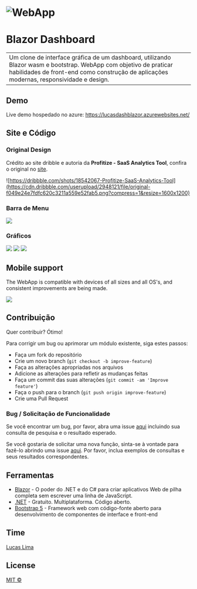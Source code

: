 # ![WebApp](https://iharsh234.github.io/WebApp/images/demo/demo_landing.JPG)
# Blazor Dashboard
<table>
<tr>
<td>
  Um clone de interface gráfica de um dashboard, utilizando Blazor wasm e bootstrap. WebApp com objetivo de praticar habilidades de front-end como construção de aplicações modernas, responsividade e design.
</td>
</tr>
</table>


## Demo
Live demo hospedado no azure:  https://lucasdashblazor.azurewebsites.net/

## Site e Código

### Original Design
Crédito ao site dribble e autoria da **Profitize - SaaS Analytics Tool**, confira o original no [site](https://dribbble.com/shots/18542067-Profitize-SaaS-Analytics-Tool).

![https://dribbble.com/shots/18542067-Profitize-SaaS-Analytics-Tool](https://cdn.dribbble.com/userupload/2948121/file/original-f049e24e7fdfc620c3211a559e52fab5.png?compress=1&resize=1600x1200)

### Barra de Menu
![](https://iharsh234.github.io/WebApp/images/demo/demo_query.JPG)

### Gráficos
![](https://iharsh234.github.io/WebApp/images/demo/demo_chart1.JPG)
![](https://iharsh234.github.io/WebApp/images/demo/demo_chart2.JPG)
![](https://iharsh234.github.io/WebApp/images/demo/demo_chart3.JPG)


## Mobile support
The WebApp is compatible with devices of all sizes and all OS's, and consistent improvements are being made.

![](https://iharsh234.github.io/WebApp/images/demo/mobile.png)

## Contribuição
Quer contribuir? Ótimo!

Para corrigir um bug ou aprimorar um módulo existente, siga estes passos:

- Faça um fork do repositório
- Crie um novo branch (`git checkout -b improve-feature`)
- Faça as alterações apropriadas nos arquivos
- Adicione as alterações para refletir as mudanças feitas
- Faça um commit das suas alterações (`git commit -am 'Improve feature'`)
- Faça o push para o branch (`git push origin improve-feature`)
- Crie uma Pull Request

### Bug / Solicitação de Funcionalidade

Se você encontrar um bug, por favor, abra uma issue [aqui](https://github.com/L1malucas/BlazorDash/issues) incluindo sua consulta de pesquisa e o resultado esperado.

Se você gostaria de solicitar uma nova função, sinta-se à vontade para fazê-lo abrindo uma issue [aqui](https://github.com/L1malucas/BlazorDash/issues). Por favor, inclua exemplos de consultas e seus resultados correspondentes.


## Ferramentas  

- [Blazor](https://dotnet.microsoft.com/pt-br/apps/aspnet/web-apps/blazor) - O poder do .NET e do C# para criar aplicativos Web de pilha completa sem escrever uma linha de JavaScript.
- [.NET](https://dotnet.microsoft.com/pt-br/download) - Gratuito. Multiplataforma. Código aberto.
- [Bootstrap 5](http://getbootstrap.com/) - Framework web com código-fonte aberto para desenvolvimento de componentes de interface e front-end
## Time

[Lucas Lima](https://github.com/L1malucas) 

## License

[MIT ©](https://github.com/L1malucas/BlazorDash/blob/main/LICENSE.md)

